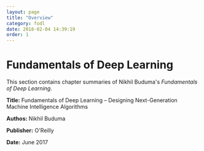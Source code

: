 ```yaml
---
layout: page
title: "Overview"
category: fodl
date: 2018-02-04 14:39:19
order: 1
---
```


# Fundamentals of Deep Learning

This section contains chapter summaries of Nikhil Buduma's <i>Fundamentals of Deep Learning</i>.


<b>Title:</b> Fundamentals of Deep Learning – Designing Next-Generation Machine Intelligence Algorithms

<b>Authos:</b> Nikhil Buduma

<b>Publisher:</b> O'Reilly

<b>Date:</b> June 2017

